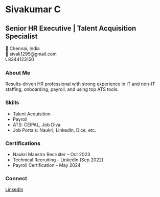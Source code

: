 <!DOCTYPE html>
<html>
<head>
  <title>Sivakumar C | HR Portfolio</title>
  <meta charset="UTF-8">
</head>
<body>
  <h1>Sivakumar C</h1>
  <h2>Senior HR Executive | Talent Acquisition Specialist</h2>
  <p>📍 Chennai, India<br>
     📧 sivak1295@gmail.com<br>
     📞 8344123150</p>

  <h3>About Me</h3>
  <p>Results-driven HR professional with strong experience in IT and non-IT staffing, onboarding, payroll, and using top ATS tools.</p>

  <h3>Skills</h3>
  <ul>
    <li>Talent Acquisition</li>
    <li>Payroll</li>
    <li>ATS: CEIPAL, Job Diva</li>
    <li>Job Portals: Naukri, LinkedIn, Dice, etc.</li>
  </ul>

  <h3>Certifications</h3>
  <ul>
    <li>Naukri Maestro Recruiter – Oct 2023</li>
    <li>Technical Recruiting – LinkedIn (Sep 2022)</li>
    <li>Payroll Certification – May 2024</li>
  </ul>

  <h3>Connect</h3>
  <p><a href="https://linkedin.com/in/sivakumar-c-534863b3">LinkedIn</a></p>
</body>
</html>

